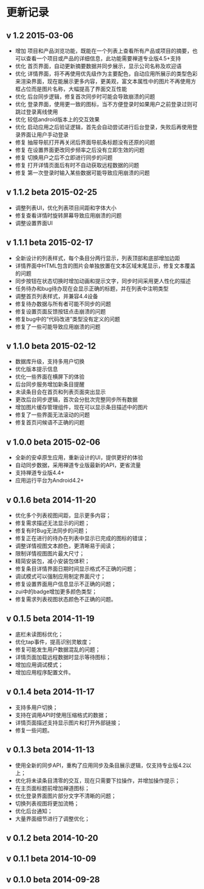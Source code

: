 # 更新记录

## v 1.2 2015-03-06
 * 增加 项目和产品浏览功能，既能在一个列表上查看所有产品或项目的摘要，也可以查看一个项目或产品的详细信息，此功能需要禅道专业版4.5+支持
 * 优化 首页界面，自动更新摘要数据并同步展示，显示公司名称及欢迎语
 * 优化 详情界面，将不再使用优先级作为主要配色，自动应用所展示的类型色彩来渲染界面，现在能展示更多内容，更美观，富文本属性中的图片不再使用方框占位而是图片名称，大幅提高了界面交互性能
 * 优化 后台同步逻辑，修复首次同步时可能会导致崩溃的问题
 * 优化 登录界面，使用更一致的图标，当不方便登录时如果用户之前登录过则可跳过登录离线使用
 * 优化 较低android版本上的交互效果
 * 优化 启动应用之后验证逻辑，首先会自动尝试进行后台登录，失败后再使用登录界面让用户手动登录
 * 修复 抽屉导航打开再关闭后界面导航条标题没有还原的问题
 * 修复 在设置界面更改同步频率之后没有立即生效的问题
 * 修复 切换用户之后不立即进行同步的问题
 * 修复 打开详情页面后有时不自动获取远程数据的问题
 * 修复 第一次登录时输入某些数据可能导致应用崩溃的问题

## v 1.1.2 beta 2015-02-25
 * 调整列表UI，优化列表项目间距和字体大小
 * 修复查看详情时旋转屏幕导致应用崩溃的问题
 * 调整设置界面UI

## v 1.1.1 beta 2015-02-17
 * 全新设计的列表样式，每个条目分两行显示，列表顶部和底部增加边距
 * 详情界面中HTML包含的图片会单独放置在文本区域末尾显示，修复文本覆盖的问题
 * 同步按钮在状态切换时增加动画和提示文字，同步时间采用更人性化的描述
 * 任务待办和bug待办现在会显示正确的标题，并在列表中注明类型
 * 调整首页列表样式，并兼容4.4设备
 * 修复待办数据与所有者可能不同步的问题
 * 修复设置页面反馈按钮点击崩溃的问题
 * 修复bug中的“代码改进”类型没有定义的问题
 * 修复了一些可能导致应用崩溃的问题

## v 1.1.0 beta 2015-02-12
 * 数据库升级，支持多用户切换
 * 优化版本提示信息
 * 优化一些界面在横屏下的体验
 * 后台同步服务增加新条目提醒
 * 未读条目会在首页和列表页面突出显示
 * 更改后台同步逻辑，首次会分批次完整同步所有数据
 * 增加图片缓存管理组件，现在可以显示条目描述中的图片
 * 修复了一些界面无法滚动的问题
 * 修复首页问候语不正确的问题

## v 1.0.0 beta 2015-02-06
 * 全新的安卓原生应用，重新设计的UI，提供更好的体验
 * 自动同步数据，采用禅道专业版最新的API，更省流量
 * 支持禅道专业版4.4+
 * 应用运行平台为Android4.2+

## v 0.1.6 beta 2014-11-20
 * 优化多个列表视图间距，显示更多内容；
 * 修复需求描述无法显示的问题；
 * 修复有时Bug无法同步的问题；
 * 修复正在进行的待办在列表中显示已完成的图标的错误；
 * 调整详情视图文本颜色，更清晰易于阅读；
 * 限制详情视图图片最大尺寸；
 * 精简安装包，减小安装包体积；
 * 修复条目详情界面日期时间显示格式不正确的问题；
 * 调试模式可以强制应用制定界面尺寸；
 * 修复设置界面用户信息显示不正确的问题；
 * zui中的badge增加更多颜色类型；
 * 修复需求列表视图状态颜色不正确的问题。

## v 0.1.5 beta 2014-11-19
 * 底栏未读图标优化；
 * 优化tap事件，提高识别灵敏度；
 * 修复可能发生用户数据混乱的问题；
 * 详情页面加载远程数据时显示等待图标；
 * 增加应用调试模式；
 * 增加应用程序配置文件。

## v 0.1.4 beta 2014-11-17
 * 支持多用户切换；
 * 支持在调用API时使用压缩格式的数据；
 * 详情页面描述支持显示图片和打开外部链接；
 * 修复一些问题。

## v 0.1.3 beta 2014-11-13
 * 使用全新的同步API，重构了应用同步及条目展示逻辑，仅支持专业版4.2以上；
 * 优化将未读条目清零的交互，现在只需要下拉操作，并增加操作提示；
 * 在主页面标题前增加禅道图标；
 * 优化登录界面图片部分文字不清晰的问题；
 * 切换列表视图将更加流畅；
 * 优化后台通知；
 * 大量界面细节进行了调整优化；

## v 0.1.2 beta 2014-10-20
## v 0.1.1 beta 2014-10-09
## v 0.1.0 beta 2014-09-28

